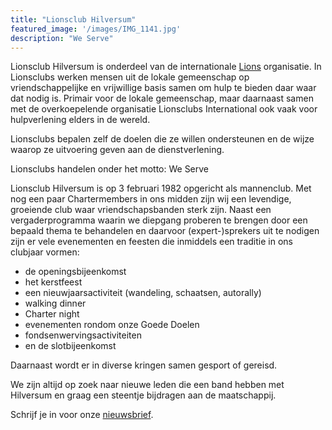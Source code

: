 ```yaml
---
title: "Lionsclub Hilversum"
featured_image: '/images/IMG_1141.jpg'
description: "We Serve"
---
```


Lionsclub Hilversum is onderdeel van de internationale <a href="https://www2.lions.nl">Lions</a> organisatie.
In Lionsclubs werken mensen uit de lokale gemeenschap op vriendschappelijke en vrijwillige basis samen om hulp
te bieden daar waar dat nodig is. Primair voor de lokale gemeenschap, maar daarnaast samen met de overkoepelende
organisatie Lionsclubs International ook vaak voor hulpverlening elders in de wereld.  

Lionsclubs bepalen zelf de doelen die ze willen ondersteunen en de wijze waarop ze uitvoering
geven aan de dienstverlening.

Lionsclubs handelen onder het motto: We Serve

Lionsclub Hilversum is op 3 februari 1982 opgericht als mannenclub. Met nog een paar Chartermembers in ons midden zijn wij een levendige,
groeiende club waar vriendschapsbanden sterk zijn. Naast een vergaderprogramma waarin we diepgang proberen te brengen door
een bepaald thema te behandelen en daarvoor (expert-)sprekers uit te nodigen zijn er vele evenementen en feesten die inmiddels
een traditie in ons clubjaar vormen:

<ul>
<li>de openingsbijeenkomst</li>
<li>het kerstfeest</li>
<li>een nieuwjaarsactiviteit (wandeling, schaatsen, autorally)</li>
<li>walking dinner</li>
<li>Charter night</li>
<li>evenementen rondom onze Goede Doelen</li>
<li>fondsenwervingsactiviteiten</li>
<li>en de slotbijeenkomst</li>
</ul>

Daarnaast wordt er in diverse kringen samen gesport of gereisd.

We zijn altijd op zoek naar nieuwe leden die een band hebben met Hilversum en graag
een steentje bijdragen aan de maatschappij.

Schrijf je in voor onze <a href="http://eepurl.com/c68YUf" target="_blank">nieuwsbrief</a>. 
